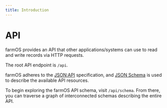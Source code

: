 ```yaml
---
title: Introduction
---
```


# API

farmOS provides an API that other applications/systems can use to read and
write records via HTTP requests.

The root API endpoint is `/api`.

farmOS adheres to the [JSON:API](https://jsonapi.org/) specification, and
[JSON Schema](https://json-schema.org/) is used to describe the available API
resources.

To begin exploring the farmOS API schema, visit `/api/schema`. From there, you
can traverse a graph of interconnected schemas describing the entire API.
